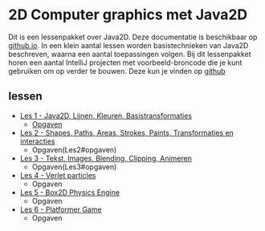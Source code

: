 # 2D Computer graphics met Java2D

Dit is een lessenpakket over Java2D. Deze documentatie is beschikbaar op [github.io](https://borf.github.io/2DGraphics/). In een klein aantal lessen worden basistechnieken van Java2D beschreven, waarna een aantal toepassingen volgen. Bij dit lessenpakket horen een aantal IntelliJ projecten met voorbeeld-broncode die je kunt gebruiken om op verder te bouwen. Deze kun je vinden op [github](https://github.com/borf/2dgraphics_demo)

## lessen

- [Les 1 - Java2D, Lijnen, Kleuren, Basistransformaties](Les1)
  - [Opgaven](Les1#opgaven)
- [Les 2 - Shapes, Paths, Areas, Strokes, Paints, Transformaties en interacties](Les2)
  - Opgaven(Les2#opgaven)
- [Les 3 - Tekst, Images, Blending, Clipping, Animeren](Les3)
  - Opgaven(Les3#opgaven)
- [Les 4 - Verlet particles](Les4)
  - Opgaven
- [Les 5 - Box2D Physics Engine](Les5)
  - Opgaven
- [Les 6 - Platformer Game](Les6)
  - Opgaven
